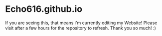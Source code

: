 # Echo616.github.io


If you are seeing this, that means i'm currently editing my Website! Please visit after a few hours for the repository to refresh. Thank you so much! :)
